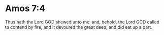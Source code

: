 # Amos 7:4

Thus hath the Lord GOD shewed unto me: and, behold, the Lord GOD called to contend by fire, and it devoured the great deep, and did eat up a part.
